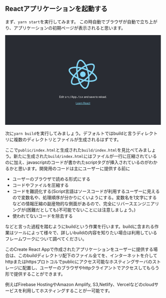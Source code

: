 ## Reactアプリケーションを起動する

まず、`yarn start`を実行してみます。
この時自動でブラウザが自動で立ち上がり、アプリケーションの初期ページが表示されると思います。

![yarn startした時のReact Applicationの画像](images/react-first.png)

次に`yarn build`を実行してみましょう。デフォルトではbuildと言うディレクトリに複数のディレクトリとファイルが生成されるはずです。

ここで`public/index.html`と生成された`build/index.html`を見比べてみましょう。新たに生成された`build/index.html`にはファイルが一行に圧縮されているのに加え、javascriptのコードが書かれたscriptタグが挿入されているのがわかるかと思います。開発用のコードは主にユーザーに提供する前に

- ユーザーのブラウザで読める形式にする
- コードやファイルを圧縮する
- コードを難読化する(Script言語はソースコードが利用するユーザーに見えるので変数名や、処理順序が分かりにくいようにする。変数名を1文字にするなどの情報圧縮の副産物的な側面があるので、完全にリバースエンジニアリングが(困難だとしても)不可能でないことには注意しましょう。)
- 使われてないコードを除去する

などと言った過程を踏むようにbuildという作業を行います。buildに含まれる作業はツールによって様々で、詳しいbuildの内容を知りたい場合は利用しているフレームワークについて調べてください。

このCreate React Appで作成されたアプリケーションをユーザーに提供する場合は、このbuildディレクトリ配下のファイル全てを、インターネットを介してhttpまたはhttpsプロトコルでpublicにアクセス可能なホスティングサーバのストレージに配置し、ユーザーのブラウザやhttpクライアントでアクセスしてもらう形で提供することができます。

例えばFirebase HostingやAmazon Amplify, S3,Netlify、Vercelなどのcloudサービスを利用してホスティングすることが一可能です。

##


